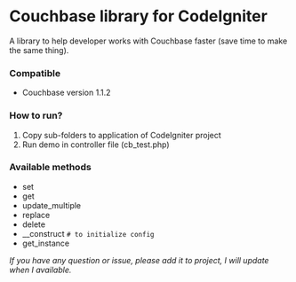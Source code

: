 # Couchbase library for CodeIgniter
A library to help developer works with Couchbase faster (save time to make the same thing).

### Compatible
* Couchbase version 1.1.2

### How to run?
1. Copy sub-folders to application of CodeIgniter project
2. Run demo in controller file (cb_test.php)

### Available methods
- set
- get
- update_multiple
- replace
- delete
- __construct `# to initialize config`
- get_instance


*If you have any question or issue, please add it to project, I will update when I available.*
